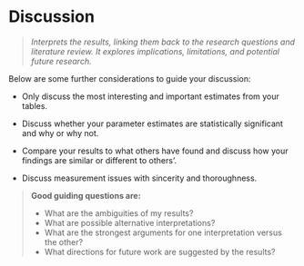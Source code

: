# Discussion
> *Interprets the results, linking them back to the research questions and literature review. It explores implications, limitations, and potential future research.* 

Below are some further considerations to guide your discussion:

- Only discuss the most interesting and important estimates from your tables.

- Discuss whether your parameter estimates are statistically significant and why or why not. 

- Compare your results to what others have found and discuss how your findings are similar or different to others’.

- Discuss measurement issues with sincerity and thoroughness.

> **Good guiding questions are:**
> - What are the ambiguities of my results?
> - What are possible alternative interpretations?
> - What are the strongest arguments for one interpretation versus the other?
> - What directions for future work are suggested by the results?
